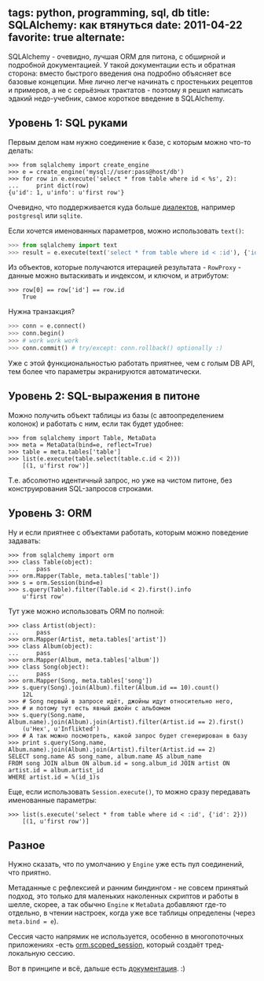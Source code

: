 tags: python, programming, sql, db
title:  SQLAlchemy: как втянуться
date: 2011-04-22
favorite: true
alternate: <link rel="alternate" hreflang="en" href="/en/2011/basic-sqlalchemy/" />
----

SQLAlchemy - очевидно, лучшая ORM для питона, с обширной и подробной
документацией. У такой документации есть и обратная сторона: вместо быстрого
введения она подробно объясняет все базовые концепции. Мне лично легче начинать
с простеньких рецептов и примеров, а не с серьёзных трактатов - поэтому я решил
написать эдакий недо-учебник, самое короткое введение в SQLAlchemy.

Уровень 1: SQL руками
---------------------

Первым делом нам нужно соединение к базе, с которым можно что-то делать:

    >>> from sqlalchemy import create_engine
    >>> e = create_engine('mysql://user:pass@host/db')
    >>> for row in e.execute('select * from table where id < %s', 2):
    ...     print dict(row)
    {u'id': 1, u'info': u'first row'}

Очевидно, что поддерживается куда больше
[диалектов](https://docs.sqlalchemy.org/en/13/dialects/index.html), например
`postgresql` или `sqlite`.

Если хочется именованных параметров, можно использовать `text()`:

```python
>>> from sqlalchemy import text
>>> result = e.execute(text('select * from table where id < :id'), {'id': 2})
```

Из объектов, которые получаются итерацией результата - `RowProxy` -
данные можно вытаскивать и индексом, и ключом, и атрибутом:

    >>> row[0] == row['id'] == row.id
        True

Нужна транзакция?

```python
>>> conn = e.connect()
>>> conn.begin()
>>> # work work work
>>> conn.commit() # try/except: conn.rollback() optionally :)
```

Уже с этой функциональностью работать приятнее, чем с голым DB API, тем более
что параметры экранируются автоматически.

Уровень 2: SQL-выражения в питоне
---------------------------------

Можно получить объект таблицы из базы (с автоопределением колонок) и
работать с ним, если так будет удобнее:

    >>> from sqlalchemy import Table, MetaData
    >>> meta = MetaData(bind=e, reflect=True)
    >>> table = meta.tables['table']
    >>> list(e.execute(table.select(table.c.id < 2)))
        [(1, u'first row')]

Т.е. абсолютно идентичный запрос, но уже на чистом питоне, без конструирования
SQL-запросов строками.

Уровень 3: ORM
--------------

Ну и если приятнее с объектами работать, которым можно поведение
задавать:

    >>> from sqlalchemy import orm
    >>> class Table(object):
    ...     pass
    >>> orm.Mapper(Table, meta.tables['table'])
    >>> s = orm.Session(bind=e)
    >>> s.query(Table).filter(Table.id < 2).first().info
        u'first row'

Тут уже можно использовать ORM по полной:

    >>> class Artist(object):
    ...     pass
    >>> orm.Mapper(Artist, meta.tables['artist'])
    >>> class Album(object):
    ...     pass
    >>> orm.Mapper(Album, meta.tables['album'])
    >>> class Song(object):
    ...     pass
    >>> orm.Mapper(Song, meta.tables['song'])
    >>> s.query(Song).join(Album).filter(Album.id == 10).count()
        12L
    >>> # Song первый в запросе идëт, джойны идут относительно него,
    >>> # и потому тут есть явный джойн с альбомом
    >>> s.query(Song.name, Album.name).join(Album).join(Artist).filter(Artist.id == 2).first()
        (u'Hex', u'Inflikted')
    >>> # А так можно посмотреть, какой запрос будет сгенерирован в базу
    >>> print s.query(Song.name, Album.name).join(Album).join(Artist).filter(Artist.id == 2)
    SELECT song.name AS song_name, album.name AS album_name
    FROM song JOIN album ON album.id = song.album_id JOIN artist ON artist.id = album.artist_id
    WHERE artist.id = %(id_1)s

Еще, если использовать `Session.execute()`, то можно сразу передавать
именованные параметры:

    >>> list(s.execute('select * from table where id < :id', {'id': 2}))
        [(1, u'first row')]

Разное
------

Нужно сказать, что по умолчанию у `Engine` уже есть пул соединений, что
приятно.

Метаданные с рефлексией и ранним биндингом - не совсем принятый подход,
это только для маленьких наколенных скриптов и работы в шелле, скорее, а
так обычно `Engine` к `MetaData` добавляют где-то отдельно, в чтении
настроек, когда уже все таблицы определены (через `meta.bind = e`).

Сессия часто напрямик не используется, особенно в многопоточных
приложениях -есть [orm.scoped_session][1], который создаëт
тред-локальную сессию.

Вот в принципе и всë, дальше есть
[документация](http://www.sqlalchemy.org/docs/). :)

[1]: http://www.sqlalchemy.org/docs/orm/session.html?highlight=scoped_session#sqlalchemy.orm.scoped_session
